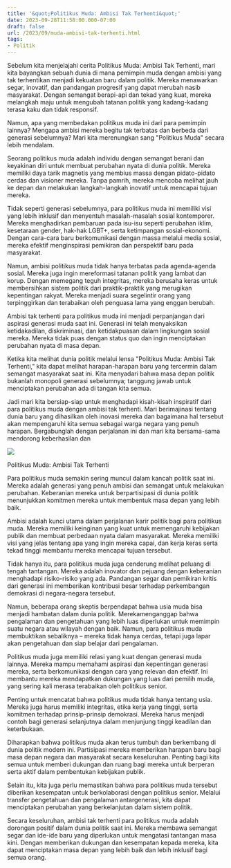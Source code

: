 ```yaml
---
title: '&quot;Politikus Muda: Ambisi Tak Terhenti&quot;'
date: 2023-09-28T11:58:00.000-07:00
draft: false
url: /2023/09/muda-ambisi-tak-terhenti.html
tags: 
- Politik
---
```


  

Sebelum kita menjelajahi cerita Politikus Muda: Ambisi Tak Terhenti, mari kita bayangkan sebuah dunia di mana pemimpin muda dengan ambisi yang tak terhentikan menjadi kekuatan baru dalam politik. Mereka menawarkan segar, inovatif, dan pandangan progresif yang dapat merubah nasib masyarakat. Dengan semangat berapi-api dan tekad yang kuat, mereka melangkah maju untuk mengubah tatanan politik yang kadang-kadang terasa kaku dan tidak responsif.

  

Namun, apa yang membedakan politikus muda ini dari para pemimpin lainnya? Mengapa ambisi mereka begitu tak terbatas dan berbeda dari generasi sebelumnya? Mari kita merenungkan sang "Politikus Muda" secara lebih mendalam.

  

Seorang politikus muda adalah individu dengan semangat berani dan keyakinan diri untuk membuat perubahan nyata di dunia politik. Mereka memiliki daya tarik magnetis yang membius massa dengan pidato-pidato cerdas dan visioner mereka. Tanpa pamrih, mereka mencoba melihat jauh ke depan dan melakukan langkah-langkah inovatif untuk mencapai tujuan mereka.

  

Tidak seperti generasi sebelumnya, para politikus muda ini memiliki visi yang lebih inklusif dan menyentuh masalah-masalah sosial kontemporer. Mereka menghadirkan pembaruan pada isu-isu seperti perubahan iklim, kesetaraan gender, hak-hak LGBT+, serta ketimpangan sosial-ekonomi. Dengan cara-cara baru berkomunikasi dengan massa melalui media sosial, mereka efektif menginspirasi pemikiran dan perspektif baru pada masyarakat.

  

Namun, ambisi politikus muda tidak hanya terbatas pada agenda-agenda sosial. Mereka juga ingin mereformasi tatanan politik yang lambat dan korup. Dengan memegang teguh integritas, mereka berusaha keras untuk membersihkan sistem politik dari praktik-praktik yang merugikan kepentingan rakyat. Mereka menjadi suara segelintir orang yang terpinggirkan dan terabaikan oleh penguasa lama yang enggan berubah.

  

Ambisi tak terhenti para politikus muda ini menjadi perpanjangan dari aspirasi generasi muda saat ini. Generasi ini telah menyaksikan ketidakadilan, diskriminasi, dan ketidakpuasan dalam lingkungan sosial mereka. Mereka tidak puas dengan status quo dan ingin menciptakan perubahan nyata di masa depan.

  

Ketika kita melihat dunia politik melalui lensa "Politikus Muda: Ambisi Tak Terhenti," kita dapat melihat harapan-harapan baru yang tercermin dalam semangat masyarakat saat ini. Kita menyadari bahwa masa depan politik bukanlah monopoli generasi sebelumnya; tanggung jawab untuk menciptakan perubahan ada di tangan kita semua.

  

Jadi mari kita bersiap-siap untuk menghadapi kisah-kisah inspiratif dari para politikus muda dengan ambisi tak terhenti. Mari berimajinasi tentang dunia baru yang dihasilkan oleh inovasi mereka dan bagaimana hal tersebut akan mempengaruhi kita semua sebagai warga negara yang penuh harapan. Bergabunglah dengan perjalanan ini dan mari kita bersama-sama mendorong keberhasilan dan

  

![](https://www.ngelmu.co/wp-content/uploads/2019/11/Screenshot_27.jpg)

  

Politikus Muda: Ambisi Tak Terhenti

  

Para politikus muda semakin sering muncul dalam kancah politik saat ini. Mereka adalah generasi yang penuh ambisi dan semangat untuk melakukan perubahan. Keberanian mereka untuk berpartisipasi di dunia politik menunjukkan komitmen mereka untuk membentuk masa depan yang lebih baik.

  

Ambisi adalah kunci utama dalam perjalanan karir politik bagi para politikus muda. Mereka memiliki keinginan yang kuat untuk memengaruhi kebijakan publik dan membuat perbedaan nyata dalam masyarakat. Mereka memiliki visi yang jelas tentang apa yang ingin mereka capai, dan kerja keras serta tekad tinggi membantu mereka mencapai tujuan tersebut.

  

Tidak hanya itu, para politikus muda juga cenderung melihat peluang di tengah tantangan. Mereka adalah inovator dan pejuang dengan keberanian menghadapi risiko-risiko yang ada. Pandangan segar dan pemikiran kritis dari generasi ini memberikan kontribusi besar terhadap perkembangan demokrasi di negara-negara tersebut.

  

Namun, beberapa orang skeptis berpendapat bahwa usia muda bisa menjadi hambatan dalam dunia politik. Merekamenganggap bahwa pengalaman dan pengetahuan yang lebih luas diperlukan untuk memimpin suatu negara atau wilayah dengan baik. Namun, para politikus muda membuktikan sebaliknya – mereka tidak hanya cerdas, tetapi juga lapar akan pengetahuan dan siap belajar dari pengalaman.

  

Politikus muda juga memiliki relasi yang kuat dengan generasi muda lainnya. Mereka mampu memahami aspirasi dan kepentingan generasi mereka, serta berkomunikasi dengan cara yang relevan dan efektif. Ini membantu mereka mendapatkan dukungan yang luas dari pemilih muda, yang sering kali merasa terabaikan oleh politikus senior.

  

Penting untuk mencatat bahwa politikus muda tidak hanya tentang usia. Mereka juga harus memiliki integritas, etika kerja yang tinggi, serta komitmen terhadap prinsip-prinsip demokrasi. Mereka harus menjadi contoh bagi generasi selanjutnya dalam menjunjung tinggi keadilan dan keterbukaan.

  

Diharapkan bahwa politikus muda akan terus tumbuh dan berkembang di dunia politik modern ini. Partisipasi mereka memberikan harapan baru bagi masa depan negara dan masyarakat secara keseluruhan. Penting bagi kita semua untuk memberi dukungan dan ruang bagi mereka untuk berperan serta aktif dalam pembentukan kebijakan publik.

  

Selain itu, kita juga perlu memastikan bahwa para politikus muda tersebut diberikan kesempatan untuk berkolaborasi dengan politikus senior. Melalui transfer pengetahuan dan pengalaman antargenerasi, kita dapat menciptakan perubahan yang berkelanjutan dalam sistem politik.

  

Secara keseluruhan, ambisi tak terhenti para politikus muda adalah dorongan positif dalam dunia politik saat ini. Mereka membawa semangat segar dan ide-ide baru yang diperlukan untuk mengatasi tantangan masa kini. Dengan memberikan dukungan dan kesempatan kepada mereka, kita dapat menciptakan masa depan yang lebih baik dan lebih inklusif bagi semua orang.